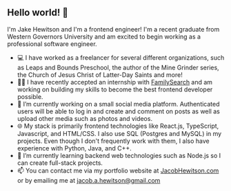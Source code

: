 ## Hello world! 👋

I'm Jake Hewitson and I'm a frontend engineer! I'm a recent graduate from Western Governors University and am excited to begin working as a professional software engineer.


- 💻 I have worked as a freelancer for several different organizations, such as Leaps and Bounds Preschool, the author of the Mine Grinder series, the Church of Jesus Christ of Latter-Day Saints and more!
- 🧑‍💼 I have recently accepted an internship with [FamilySearch](http://www.familysearch.org) and am working on building my skills to become the best frontend developer possible.
- 🔭 I’m currently working on a small social media platform. Authenticated users will be able to log in and create and comment on posts as well as upload other media such as photos and videos.
- 🌐 My stack is primarily frontend technologies like React.js, TypeScript, Javascript, and HTML/CSS. I also use SQL (Postgres and MySQL) in my projects. Even though I don't frequently work with them, I also have experience with Python, Java, and C++.
- 🌱 I’m currently learning backend web technologies such as Node.js so I can create full-stack projects.
- 📫 You can contact me via my portfolio website at [JacobHewitson.com](https://jacobhewitson.com) or by emailing me at [jacob.a.hewitson@gmail.com](mailto:jacob.a.hewitson@gmail.com)

<!--
**hewitson-j/hewitson-j** is a ✨ _special_ ✨ repository because its `README.md` (this file) appears on your GitHub profile.

Here are some ideas to get you started:

- 🔭 I’m currently working on ...
- 🌱 I’m currently learning ...
- 👯 I’m looking to collaborate on ...
- 🤔 I’m looking for help with ...
- 💬 Ask me about ...
- 📫 How to reach me: ...
- 😄 Pronouns: ...
- ⚡ Fun fact: ...
-->
